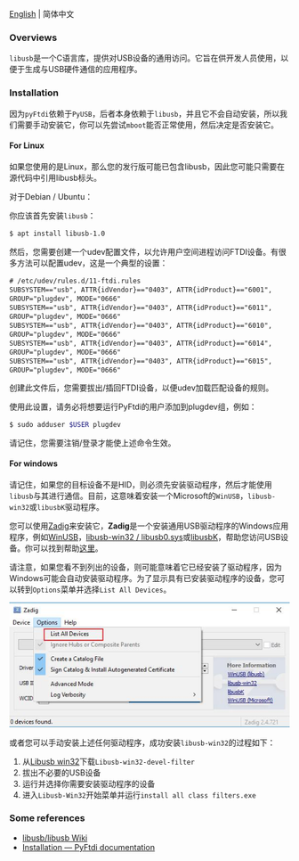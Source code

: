[English](how_to_install_libusb.md) | 简体中文

### Overviews

`libusb`是一个C语言库，提供对USB设备的通用访问。它旨在供开发人员使用，以便于生成与USB硬件通信的应用程序。

### Installation

因为`pyFtdi`依赖于`PyUSB`，后者本身依赖于`libusb`，并且它不会自动安装，所以我们需要手动安装它，你可以先尝试`mboot`能否正常使用，然后决定是否安装它。

#### For Linux

如果您使用的是Linux，那么您的发行版可能已包含libusb，因此您可能只需要在源代码中引用libusb标头。

对于Debian / Ubuntu：

你应该首先安装`libusb`：

```sh
$ apt install libusb-1.0
```

然后，您需要创建一个udev配置文件，以允许用户空间进程访问FTDI设备。有很多方法可以配置udev，这是一个典型的设置：

```
# /etc/udev/rules.d/11-ftdi.rules
SUBSYSTEM=="usb", ATTR{idVendor}=="0403", ATTR{idProduct}=="6001", GROUP="plugdev", MODE="0666"
SUBSYSTEM=="usb", ATTR{idVendor}=="0403", ATTR{idProduct}=="6011", GROUP="plugdev", MODE="0666"
SUBSYSTEM=="usb", ATTR{idVendor}=="0403", ATTR{idProduct}=="6010", GROUP="plugdev", MODE="0666"
SUBSYSTEM=="usb", ATTR{idVendor}=="0403", ATTR{idProduct}=="6014", GROUP="plugdev", MODE="0666"
SUBSYSTEM=="usb", ATTR{idVendor}=="0403", ATTR{idProduct}=="6015", GROUP="plugdev", MODE="0666"
```

创建此文件后，您需要拔出/插回FTDI设备，以便udev加载匹配设备的规则。

使用此设置，请务必将想要运行PyFtdi的用户添加到plugdev组，例如：

```sh
$ sudo adduser $USER plugdev
```

请记住，您需要注销/登录才能使上述命令生效。

#### For windows

请记住，如果您的目标设备不是HID，则必须先安装驱动程序，然后才能使用`libusb`与其进行通信。目前，这意味着安装一个Microsoft的`WinUSB`，`libusb-win32`或`libusbK`驱动程序。

您可以使用[Zadig][1]来安装它，**Zadig**是一个安装通用USB驱动程序的Windows应用程序，例如[WinUSB][3]，[libusb-win32 / libusb0.sys][4]或[libusbK][5]，帮助您访问USB设备。你可以找到帮助[这里][2]。

请注意，如果您看不到列出的设备，则可能意味着它已经安装了驱动程序，因为Windows可能会自动安装驱动程序。为了显示具有已安装驱动程序的设备，您可以转到`Options`菜单并选择`List All Devices`。

![Zadig](.\image\Zadig.jpg)

或者您可以手动安装上述任何驱动程序，成功安装`libusb-win32`的过程如下：

1. 从[Libusb win32][6]下载`Libusb-win32-devel-filter`
2. 拔出不必要的USB设备
3. 运行并选择你需要安装驱动程序的设备
4. 进入`Libusb-Win32`开始菜单并运行`install all class filters.exe`

### Some references

* [libusb/libusb Wiki](https://github.com/libusb/libusb/wiki)
* [Installation — PyFtdi documentation](https://eblot.github.io/pyftdi/installation.html)

[1]:https://zadig.akeo.ie/
[2]:https://github.com/pbatard/libwdi/wiki/Zadig
[3]:https://docs.microsoft.com/en-us/windows-hardware/drivers/usbcon/winusbs
[4]:https://sourceforge.net/p/libusb-win32/wiki/Home/
[5]:http://libusbk.sourceforge.net/UsbK3/
[6]:https://sourceforge.net/projects/libusb-win32/files/libusb-win32-releases/
